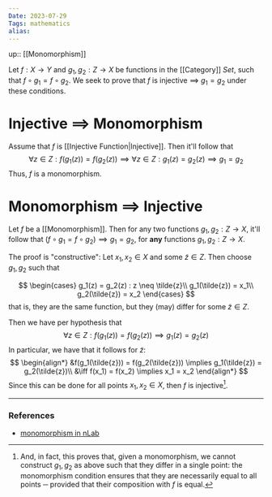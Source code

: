 ```yaml
---
Date: 2023-07-29
Tags: mathematics
alias: 
---
```

up:: [[Monomorphism]]

Let $f: X \to Y$ and $g_1, g_2: Z \to X$ be functions in the [[Category]] $Set$, such that $f \circ g_1 = f \circ g_2$. We seek to prove that $f$ is injective $\implies$ $g_1 = g_2$ under these conditions.

# Injective $\implies$ Monomorphism
Assume that $f$ is [[Injective Function|Injective]]. Then it'll follow that
$$\forall z \in Z: f(g_1(z)) = f(g_2(z)) \implies \forall z \in Z: g_1(z) = g_2(z) \implies g_1 = g_2$$
Thus, $f$ is a monomorphism.

# Monomorphism $\implies$ Injective
Let $f$ be a [[Monomorphism]]. Then for any two functions $g_1, g_2: Z \to X$, it'll follow that $(f \circ g_1 = f \circ g_2) \implies g_1 = g_2$, for **any** functions $g_1, g_2: Z \to X$.

The proof is "constructive": Let $x_1, x_2 \in X$ and some $\tilde{z} \in Z$. Then choose $g_1, g_2$ such that 

$$
\begin{cases}
g_1(z) = g_2(z) : z \neq \tilde{z}\\
g_1(\tilde{z}) = x_1\\
g_2(\tilde{z}) = x_2
\end{cases}
$$
that is, they are the same function, but they (may) differ for some $\tilde{z} \in Z$.

Then we have per hypothesis that
$$\forall z \in Z: f(g_1(z)) = f(g_2(z)) \implies g_1(z) = g_2(z)$$
In particular, we have that it follows for $\tilde{z}$:
$$
\begin{align*}
&f(g_1(\tilde{z})) = f(g_2(\tilde{z})) \implies g_1(\tilde{z}) = g_2(\tilde{z})\\
&\iff f(x_1) = f(x_2) \implies x_1 = x_2
\end{align*}
$$
Since this can be done for all points $x_1, x_2 \in X$, then $f$ is injective[^1].


---
### References
- [monomorphism in nLab](https://ncatlab.org/nlab/show/monomorphism)

[^1]: And, in fact, this proves that, given a monomorphism, we cannot construct $g_1, g_2$ as above such that they differ in a single point: the monomorphism condition ensures that they are necessarily equal to all points ─ provided that their composition with $f$ is equal.
